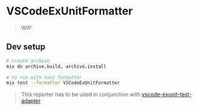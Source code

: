# VSCodeExUnitFormatter

> WIP

## Dev setup

```sh
# create archive
mix do archive.build, archive.install

# to run with test formatter
mix test --formatter VSCodeExUnitFormatter
```

> This reporter has to be used in conjunction with
> [vscode-exunit-test-adapter](https://github.com/HandOfGod94/vscode-exunit-test-adapter)